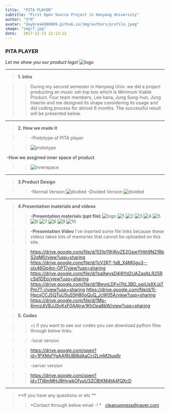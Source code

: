 ```yaml
---
title:  "PITA PLAYER"
subtitle: "First Open Source Project in Hanyang University"
author: "안개"
avatar: "daybreak060809.github.io/img/authors/profile.jpeg"
image: "img/f.jpg"
date:   2017-12-13 12:13:12
---
```


### PITA PLAYER
*Let me show you our product logo!*
![logo](daybreak060809.github.io/img/logo.jpeg)

* * * 


>**1. Intro**
  
   >>During my second semester in Hanyang Univ. we did a project producting an music set-top box which is Minimum Viable Product. Four team members, Lee hana, Jung Sung-hun, Jung Haerim and me designed its shape considering its usage and did coding process for almost 6 months. The successful result will be presented below.

* * * 

>**2. How we made it**
  
  >>-Prototype of PITA player
  
  >>![prototype](daybreak060809.github.io/img/prototype.jpeg)
  
  
  -How we assgined inner space of product
  >>![innerspace](daybreak060809.github.io/img/innerspace.jpeg)
  

* * * 

>**3.Product Design**
  
   >>-Normal Version 
   >>![divdied](daybreak060809.github.io/img/together.png)
   >>-Divided Version
   >>![divided](daybreak060809.github.io/img/divided.png)
   
* * * 
   
>**4.Presentation materials and videos**
  >>**-Presentation materials (ppt file)**
  >>![logo](daybreak060809.github.io/img/logo.jpeg)
  >>![1](daybreak060809.github.io/img/1.jpeg)
  >>![2](daybreak060809.github.io/img/2.jpeg)
  >>![3](daybreak060809.github.io/img/3.jpeg)
  >>![4](daybreak060809.github.io/img/4.jpeg)
  >>![5](daybreak060809.github.io/img/5.jpeg)
  >>![6](daybreak060809.github.io/img/6.jpeg)
  >>![7](daybreak060809.github.io/img/7.jpeg)
  >>![8](daybreak060809.github.io/img/8.jpeg)
  >>![9](daybreak060809.github.io/img/9.jpeg)
  >>![10](daybreak060809.github.io/img/10.jpeg)
 
  >>**-Presentation Video**
  >>I've inserted some file links because these videos takes lots of memories that cannot be uploaded on this site.

  >><https://drive.google.com/file/d/1I31p11Kj6jyZE2OawYHth9N21RbS2gM0/view?usp=sharing>
  >><https://drive.google.com/file/d/1cV2RT-1sB_X4MGgu3--olx46Gp4m-OPT/view?usp=sharing>
  >><https://drive.google.com/file/d/1sa9wysD4j8Yd2UAZaslkLR25RcSd1DEp/view?usp=sharing>
  >> <https://drive.google.com/file/d/1BeynLDFvi7hL3BD_ppiUs8XJsTPm7T-i/view?usp=sharing>
  >><https://drive.google.com/file/d/1I-HpcxCCJ5QTuU5uS5H80oQuQ_JcW05A/view?usp=sharing>
  >><https://drive.google.com/file/d/1Mp-6mnz4VBJJSyKxF0AAtrw1KhOea8bW/view?usp=sharing>

>**5. Codes**
 
   
>>+) if you want to see our codes you can download python files through below links.
   
   >>-local version
   
   >><https://drive.google.com/open?id=1PXMsfYgAAf6UBI8dAaCcj2LmM2tuo6r>
    
   
   >>-server version 
   
   >><https://drive.google.com/open?id=1TWmMHJ8HywkOfyuU32CBtKM4tA4fQXcD>
   
   * * *
   >**If you have any questions or etc **
   >>*Contact through below email -! *
   <cleanupmess@naver.com>
   


